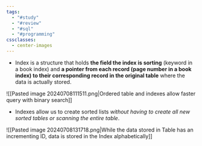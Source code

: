 ```yaml
---
tags:
  - "#study"
  - "#review"
  - "#sql"
  - "#programming"
cssclasses:
  - center-images
---
```


- Index is a structure that holds **the field the index is sorting** (keyword in a book index) and **a pointer from each record (page number in a book index) to their corresponding record in the original table** where the data is actually stored. 

![[Pasted image 20240708111511.png|Ordered table and indexes allow faster query with binary search]]

- Indexes allow us to create sorted lists *without having to create all new sorted tables or scanning the entire table*.

![[Pasted image 20240708131718.png|While the data stored in Table has an incrementing ID, data is stored in the Index alphabetically]]